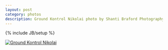 ```yaml
---
layout: post
category: photos
description: Ground Kontrol Nikolai photo by Shanti Braford Photography
---
```

{% include JB/setup %}

<a href="/photos/choose_your_own_adventafilter/ground_kontrol_nikolai.jpg" title="Ground Kontrol Nikolai"><img src="/photos/choose_your_own_adventafilter/ground_kontrol_nikolai.jpg" alt="Ground Kontrol Nikolai" /></a>

